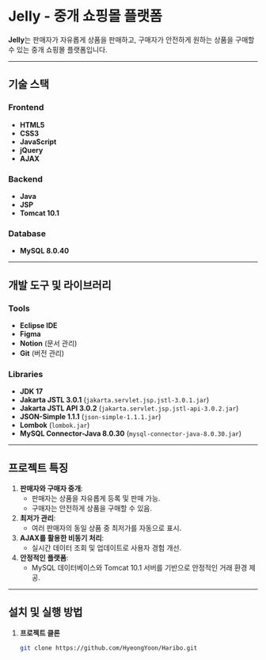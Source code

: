 # Jelly - 중개 쇼핑몰 플랫폼

**Jelly**는 판매자가 자유롭게 상품을 판매하고, 구매자가 안전하게 원하는 상품을 구매할 수 있는 중개 쇼핑몰 플랫폼입니다.

---

## 기술 스택

### Frontend
- **HTML5**
- **CSS3**
- **JavaScript**
- **jQuery**
- **AJAX**

### Backend
- **Java**
- **JSP**
- **Tomcat 10.1**

### Database
- **MySQL 8.0.40**

---

## 개발 도구 및 라이브러리

### Tools
- **Eclipse IDE**
- **Figma**
- **Notion** (문서 관리)
- **Git** (버전 관리)

### Libraries
- **JDK 17**
- **Jakarta JSTL 3.0.1** (`jakarta.servlet.jsp.jstl-3.0.1.jar`)
- **Jakarta JSTL API 3.0.2** (`jakarta.servlet.jsp.jstl-api-3.0.2.jar`)
- **JSON-Simple 1.1.1** (`json-simple-1.1.1.jar`)
- **Lombok** (`lombok.jar`)
- **MySQL Connector-Java 8.0.30** (`mysql-connector-java-8.0.30.jar`)

---

## 프로젝트 특징
1. **판매자와 구매자 중개**:
   - 판매자는 상품을 자유롭게 등록 및 판매 가능.
   - 구매자는 안전하게 상품을 구매할 수 있음.
2. **최저가 관리**:
   - 여러 판매자의 동일 상품 중 최저가를 자동으로 표시.
3. **AJAX를 활용한 비동기 처리**:
   - 실시간 데이터 조회 및 업데이트로 사용자 경험 개선.
4. **안정적인 플랫폼**:
   - MySQL 데이터베이스와 Tomcat 10.1 서버를 기반으로 안정적인 거래 환경 제공.

---

## 설치 및 실행 방법
1. **프로젝트 클론**
   ```bash
   git clone https://github.com/HyeongYoon/Haribo.git
